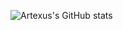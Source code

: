 ![Artexus's GitHub stats](https://github-readme-stats.vercel.app/api?username=Artexus&show_icons=true&count_private=true&theme=synthwave&border_radius=20&custom_title=Artexus's%20GitHub%20Stats&line_height=32)
